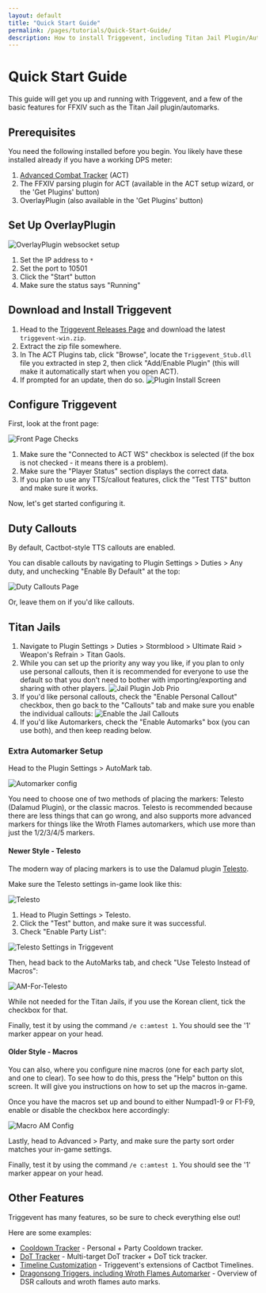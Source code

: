 ```yaml
---
layout: default
title: "Quick Start Guide"
permalink: /pages/tutorials/Quick-Start-Guide/
description: How to install Triggevent, including Titan Jail Plugin/Automarkers and other neat features for FFXIV
---
```


# Quick Start Guide

This guide will get you up and running with Triggevent, and a few of the basic features for FFXIV such as the Titan Jail plugin/automarks.

## Prerequisites

You need the following installed before you begin. You likely have these installed already if you have a working DPS meter:

1. [Advanced Combat Tracker](https://advancedcombattracker.com/) (ACT)
2. The FFXIV parsing plugin for ACT (available in the ACT setup wizard, or the 'Get Plugins' button)
3. OverlayPlugin (also available in the 'Get Plugins' button)

## Set Up OverlayPlugin

![OverlayPlugin websocket setup](OP-setup.png)

1. Set the IP address to `*`
2. Set the port to 10501
3. Click the "Start" button
4. Make sure the status says "Running"

## Download and Install Triggevent

1. Head to the [Triggevent Releases Page](https://github.com/xpdota/event-trigger/releases) and download the latest `triggevent-win.zip`.
2. Extract the zip file somewhere.
3. In The ACT Plugins tab, click "Browse", locate the `Triggevent_Stub.dll` file you extracted in step 2, then click "Add/Enable Plugin" (this will make it automatically start when you open ACT).
4. If prompted for an update, then do so.
   ![Plugin Install Screen](Plugin-Install.png)

## Configure Triggevent

First, look at the front page:

![Front Page Checks](Triggevent-Front-Page.png)

1. Make sure the "Connected to ACT WS" checkbox is selected (if the box is not checked - it means there is a problem).
2. Make sure the "Player Status" section displays the correct data.
3. If you plan to use any TTS/callout features, click the "Test TTS" button and make sure it works.

Now, let's get started configuring it.

## Duty Callouts

By default, Cactbot-style TTS callouts are enabled.

You can disable callouts by navigating to Plugin Settings > Duties > Any duty, and unchecking "Enable By Default" at the top:

![Duty Callouts Page](Duty-Callouts.png)

Or, leave them on if you'd like callouts.

## Titan Jails

1. Navigate to Plugin Settings > Duties > Stormblood > Ultimate Raid > Weapon's Refrain > Titan Gaols.
2. While you can set up the priority any way you like, if you plan to only use personal callouts, then
   it is recommended for everyone to use the default so that you don't need
   to bother with importing/exporting and sharing with other players.
   ![Jail Plugin Job Prio](Jail-Plugin-Job-Prio-Setup.png)
3. If you'd like personal callouts, check the "Enable Personal Callout" checkbox, then go back to the
   "Callouts" tab and make sure you enable the individual callouts:
   ![Enable the Jail Callouts](Enable-Jail-Callout.png)
4. If you'd like Automarkers, check the "Enable Automarks" box (you can use both), and then keep
   reading below.

### Extra Automarker Setup

Head to the Plugin Settings > AutoMark tab.

![Automarker config](Automarker-Config-Page.png)

You need to choose one of two methods of placing the markers: Telesto (Dalamud Plugin), or the classic macros.
Telesto is recommended because there are less things that can go wrong, and also supports more advanced markers
for things like the Wroth Flames automarkers, which use more than just the 1/2/3/4/5 markers.

#### Newer Style - Telesto

The modern way of placing markers is to use the Dalamud plugin [Telesto](https://github.com/paissaheavyindustries/Telesto).

Make sure the Telesto settings in-game look like this:

![Telesto](Telesto.png)

1. Head to Plugin Settings > Telesto. 
2. Click the "Test" button, and make sure it was successful. 
3. Check "Enable Party List":

![Telesto Settings in Triggevent](Telesto-TE-Settings.png)

Then, head back to the AutoMarks tab, and check "Use Telesto Instead of Macros":

![AM-For-Telesto](Automarks-for-Telesto.png)

While not needed for the Titan Jails, if you use the Korean client, tick the checkbox for that.

Finally, test it by using the command `/e c:amtest 1`. You should see the '1' marker appear on your head.

#### Older Style - Macros

You can also, where you configure nine macros (one for each party slot, and one to clear). To see how to do this, press the "Help" button
on this screen. It will give you instructions on how to set up the macros in-game.

Once you have the macros set up and bound to either Numpad1-9 or F1-F9, enable or disable the checkbox here accordingly:

![Macro AM Config](Macro-AM-Config.png)

Lastly, head to Advanced > Party, and make sure the party sort order matches your in-game settings. 

Finally, test it by using the command `/e c:amtest 1`. You should see the '1' marker appear on your head.

## Other Features

Triggevent has many features, so be sure to check everything else out!

Here are some examples:

- [Cooldown Tracker](/pages/Cooldown-Tracker.md) - Personal + Party Cooldown tracker.
- [DoT Tracker](/pages/Dot-Tracker.md) - Multi-target DoT tracker + DoT tick tracker.
- [Timeline Customization](/pages/Timeline-Customization.md) - Triggevent's extensions of Cactbot Timelines.
- [Dragonsong Triggers, including Wroth Flames Automarker](/pages/Dragonsong-Triggers.md) - Overview of DSR callouts and wroth flames auto marks.
